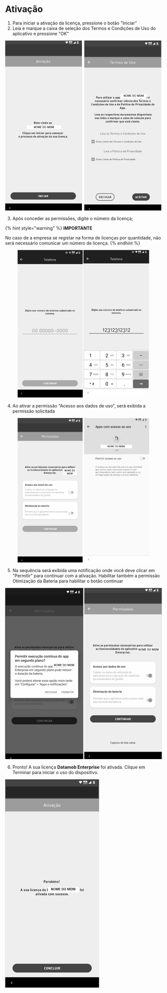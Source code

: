 # Ativação

1. Para iniciar a ativação da licença, pressione o botão "Iniciar"
2. Leia e marque a caixa de seleção dos Termos e Condições de Uso do aplicativo e pressione "OK"

![](../.gitbook/assets/6.png)

3. Após conceder as permissões, digite o número da licença;

{% hint style="warning" %}
**IMPORTANTE**

No caso de a empresa se registar na forma de licenças por quantidade, não será necessário comunicar um número de licença.
{% endhint %}

<figure><img src="../.gitbook/assets/7.png" alt="" width="452"><figcaption></figcaption></figure>

4. Ao ativar a permissão "Acesso aos dados de uso", será exibida a permissão solicitada

<figure><img src="../.gitbook/assets/8.png" alt="" width="456"><figcaption></figcaption></figure>

5. Na sequência será exibida uma notificação onde você deve clicar em "Permitir" para continuar com a ativação. Habilitar também a permissão Otimização da Bateria para habilitar o botão continuar

![](../.gitbook/assets/9.png)

6. Pronto! A sua licença **Datamob Enterprise** foi ativada. Clique em Terminar para iniciar o uso do dispositivo.

![](../.gitbook/assets/10.png)
